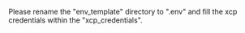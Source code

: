 Please rename the "env_template" directory to ".env" and fill the xcp credentials within the "xcp_credentials".